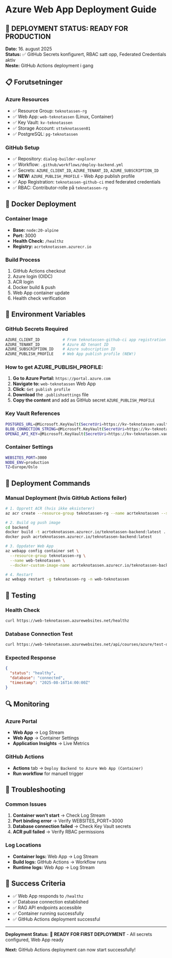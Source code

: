 # Azure Web App Deployment Guide

## 🚀 **DEPLOYMENT STATUS: READY FOR PRODUCTION**

**Dato:** 16. august 2025  
**Status:** ✅ GitHub Secrets konfigurert, RBAC satt opp, Federated Credentials aktiv  
**Neste:** GitHub Actions deployment i gang

## 📋 **Forutsetninger**

### Azure Resources
- ✅ Resource Group: `teknotassen-rg`
- ✅ Web App: `web-teknotassen` (Linux, Container)
- ✅ Key Vault: `kv-teknotassen`
- ✅ Storage Account: `stteknotassen01`
- ✅ PostgreSQL: `pg-teknotassen`

### GitHub Setup
- ✅ Repository: `dialog-builder-explorer`
- ✅ Workflow: `.github/workflows/deploy-backend.yml`
- ✅ Secrets: `AZURE_CLIENT_ID`, `AZURE_TENANT_ID`, `AZURE_SUBSCRIPTION_ID`
- ✅ **NEW:** `AZURE_PUBLISH_PROFILE` - Web App publish profile
- ✅ App Registration: `teknotassen-github-ci` med federated credentials
- ✅ RBAC: Contributor-rolle på `teknotassen-rg`

## 🐳 **Docker Deployment**

### Container Image
- **Base:** `node:20-alpine`
- **Port:** 3000
- **Health Check:** `/healthz`
- **Registry:** `acrteknotassen.azurecr.io`

### Build Process
1. GitHub Actions checkout
2. Azure login (OIDC)
3. ACR login
4. Docker build & push
5. Web App container update
6. Health check verification

## 🔧 **Environment Variables**

### **GitHub Secrets Required**
```bash
AZURE_CLIENT_ID          # From teknotassen-github-ci app registration
AZURE_TENANT_ID          # Azure AD tenant ID
AZURE_SUBSCRIPTION_ID    # Azure subscription ID
AZURE_PUBLISH_PROFILE    # Web App publish profile (NEW!)
```

### **How to get AZURE_PUBLISH_PROFILE:**
1. **Go to Azure Portal:** `https://portal.azure.com`
2. **Navigate to:** `web-teknotassen` Web App
3. **Click:** `Get publish profile`
4. **Download** the `.publishsettings` file
5. **Copy the content** and add as GitHub secret `AZURE_PUBLISH_PROFILE`

### **Key Vault References**
```bash
POSTGRES_URL=@Microsoft.KeyVault(SecretUri=https://kv-teknotassen.vault.azure.net/secrets/PostgresAppConnectionString/)
BLOB_CONNECTION_STRING=@Microsoft.KeyVault(SecretUri=https://kv-teknotassen.vault.azure.net/secrets/StorageConnectionString/)
OPENAI_API_KEY=@Microsoft.KeyVault(SecretUri=https://kv-teknotassen.vault.azure.net/secrets/OpenAIAPIKey/)
```

### Container Settings
```bash
WEBSITES_PORT=3000
NODE_ENV=production
TZ=Europe/Oslo
```

## 🚀 **Deployment Commands**

### Manual Deployment (hvis GitHub Actions feiler)
```bash
# 1. Opprett ACR (hvis ikke eksisterer)
az acr create --resource-group teknotassen-rg --name acrteknotassen --sku Basic

# 2. Build og push image
cd backend
docker build -t acrteknotassen.azurecr.io/teknotassen-backend:latest .
docker push acrteknotassen.azurecr.io/teknotassen-backend:latest

# 3. Oppdater Web App
az webapp config container set \
  --resource-group teknotassen-rg \
  --name web-teknotassen \
  --docker-custom-image-name acrteknotassen.azurecr.io/teknotassen-backend:latest

# 4. Restart
az webapp restart -g teknotassen-rg -n web-teknotassen
```

## 🧪 **Testing**

### Health Check
```bash
curl https://web-teknotassen.azurewebsites.net/healthz
```

### Database Connection Test
```bash
curl https://web-teknotassen.azurewebsites.net/api/courses/azure/test-db
```

### Expected Response
```json
{
  "status": "healthy",
  "database": "connected",
  "timestamp": "2025-08-16T14:00:00Z"
}
```

## 🔍 **Monitoring**

### Azure Portal
- **Web App** → Log Stream
- **Web App** → Container Settings
- **Application Insights** → Live Metrics

### GitHub Actions
- **Actions** tab → `Deploy Backend to Azure Web App (Container)`
- **Run workflow** for manuell trigger

## 🚨 **Troubleshooting**

### Common Issues
1. **Container won't start** → Check Log Stream
2. **Port binding error** → Verify WEBSITES_PORT=3000
3. **Database connection failed** → Check Key Vault secrets
4. **ACR pull failed** → Verify RBAC permissions

### Log Locations
- **Container logs:** Web App → Log Stream
- **Build logs:** GitHub Actions → Workflow runs
- **Runtime logs:** Web App → Log Stream

## 🎯 **Success Criteria**

- ✅ Web App responds to `/healthz`
- ✅ Database connection established
- ✅ RAG API endpoints accessible
- ✅ Container running successfully
- ✅ GitHub Actions deployment successful

---

**Deployment Status:** 🚀 **READY FOR FIRST DEPLOYMENT** - All secrets configured, Web App ready

**Next:** GitHub Actions deployment can now start successfully!

